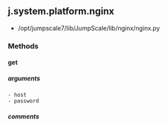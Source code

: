 ## j.system.platform.nginx

- /opt/jumpscale7/lib/JumpScale/lib/nginx/nginx.py

### Methods

#### get 
##### arguments

    - host
    - password

##### comments

